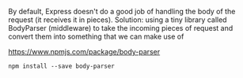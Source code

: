 
By default, Express doesn't do a good job of handling the body of the request (it receives it in pieces). Solution: using a tiny library called BodyParser (middleware) to take the incoming pieces of request and convert them into something that we can make use of

https://www.npmjs.com/package/body-parser

`npm install --save body-parser`
